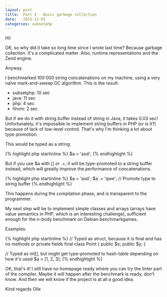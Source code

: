 ```yaml
---
layout: post
title:  Part 4 - Basic garbage collection
date:   2015-11-05
categories: subsetphp
---
```


Hi!

OK, so why did it take so long time since I wrote last time? Because garbage collection. It's a complicated matter. Also, runtime representations and the Zend engine.

Anyway.

I benchmarked 100'000 string concatenations on my machine, using a very naïve mark-and-sweep GC algorithm. This is the result:

* subsetphp: 10 sec
* java: 11 sec
* php: 4 sec
* hhvm: 2 sec

But if we do it with string buffer instead of string in Java, it takes 0.03 sec! Unfortunately, it's impossible to implement string buffers in PHP (or is it?) because of lack of low-level control. That's why I'm thinking a lot about type promotion.

This would be typed as a string:

{% highlight php startinline %}
$a = 'asd';
{% endhighlight %}

But if you use $a with [] or .=, it will be type-promoted to a string buffer instead, which will greatly improve the performance of concatenations.

{% highlight php startinline %}
$a = 'asd';
$a .= 'qwe';  // Promote type to string buffer
{% endhighlight %}

This happens during the compilation phase, and is transparent to the programmer.

My next step will be to implement simple classes and arrays (arrays have value semantics in PHP, which is an interesting challenge), sufficient enough for the n-body benchmark on Debian benchmarkgames.

Examples:

{% highlight php startinline %}
// Typed as struct, because it is final and has no methods or private fields
final class Point {
  public $x;
  public $y;
}

// Typed as int[], but might get type-promoted to hash-table depending on how it's used
$a = [1, 2, 3];
{% endhighlight %}


OK, that's it! I still have no homepage ready where you can try the linter part of the compiler. Maybe it will happen after the benchmark is ready, don't know. And then we will know if the project is at all a good idea.

Kind regards
Olle
